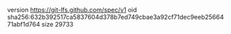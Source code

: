 version https://git-lfs.github.com/spec/v1
oid sha256:632b392517ca5837604d378b7ed749cbae3a92cf71dec9eeb2566471abf1d764
size 29733
